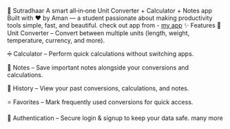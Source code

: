 📱 Sutradhaar
A smart all‑in‑one Unit Converter + Calculator + Notes app Built with ❤️ by Aman — a student passionate about making productivity tools simple, fast, and beautiful.
check out app from - [my app](https://sutradhaar.netlify.app/)
✨ Features
🔄 Unit Converter – Convert between multiple units (length, weight, temperature, currency, and more).

➗ Calculator – Perform quick calculations without switching apps.

📝 Notes – Save important notes alongside your conversions and calculations.

📜 History – View your past conversions, calculations, and notes.

⭐ Favorites – Mark frequently used conversions for quick access.

🔐 Authentication – Secure login & signup to keep your data safe.
many more 
